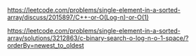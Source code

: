 https://leetcode.com/problems/single-element-in-a-sorted-array/discuss/2015897/C++-or-O(Log-n)-or-O(1)

https://leetcode.com/problems/single-element-in-a-sorted-array/solutions/3212863/c-binary-search-o-log-n-o-1-space/?orderBy=newest_to_oldest
